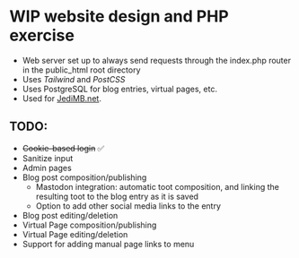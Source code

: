 
# WIP website design and PHP exercise

- Web server set up to always send requests through the index.php router in the public_html root directory
- Uses _Tailwind_ and _PostCSS_
- Uses PostgreSQL for blog entries, virtual pages, etc.
- Used for [JediMB.net](https://www.jedimb.net).

## TODO:

- <s>Cookie-based login</s> ✅
- Sanitize input
- Admin pages
- Blog post composition/publishing
  - Mastodon integration: automatic toot composition, and linking the resulting toot to the blog entry as it is saved
  - Option to add other social media links to the entry
- Blog post editing/deletion
- Virtual Page composition/publishing
- Virtual Page editing/deletion
- Support for adding manual page links to menu